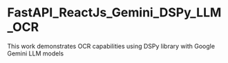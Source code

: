 # FastAPI_ReactJs_Gemini_DSPy_LLM_OCR
This work demonstrates OCR capabilities using DSPy library with Google Gemini LLM models
